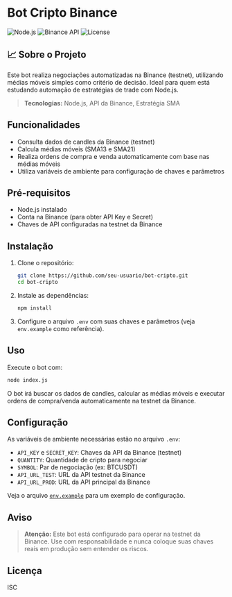 # Bot Cripto Binance
![Node.js](https://img.shields.io/badge/Node.js-339933?logo=node.js&logoColor=white&style=flat)
![Binance API](https://img.shields.io/badge/Binance-API-yellow?style=flat&logo=binance)
![License](https://img.shields.io/badge/license-ISC-blue)

## 📈 Sobre o Projeto

Este bot realiza negociações automatizadas na Binance (testnet), utilizando médias móveis simples como critério de decisão. Ideal para quem está estudando automação de estratégias de trade com Node.js.

> **Tecnologias:** Node.js, API da Binance, Estratégia SMA

## Funcionalidades

- Consulta dados de candles da Binance (testnet)
- Calcula médias móveis (SMA13 e SMA21)
- Realiza ordens de compra e venda automaticamente com base nas médias móveis
- Utiliza variáveis de ambiente para configuração de chaves e parâmetros

## Pré-requisitos

- Node.js instalado
- Conta na Binance (para obter API Key e Secret)
- Chaves de API configuradas na testnet da Binance

## Instalação

1. Clone o repositório:
   ```sh
   git clone https://github.com/seu-usuario/bot-cripto.git
   cd bot-cripto
   ```

2. Instale as dependências:
   ```sh
   npm install
   ```

3. Configure o arquivo `.env` com suas chaves e parâmetros (veja `env.example` como referência).

## Uso

Execute o bot com:

```sh
node index.js
```

O bot irá buscar os dados de candles, calcular as médias móveis e executar ordens de compra/venda automaticamente na testnet da Binance.

## Configuração

As variáveis de ambiente necessárias estão no arquivo `.env`:

- `API_KEY` e `SECRET_KEY`: Chaves da API da Binance (testnet)
- `QUANTITY`: Quantidade de cripto para negociar
- `SYMBOL`: Par de negociação (ex: BTCUSDT)
- `API_URL_TEST`: URL da API testnet da Binance
- `API_URL_PROD`: URL da API principal da Binance

Veja o arquivo [`env.example`](env.example) para um exemplo de configuração.

## Aviso

> **Atenção:** Este bot está configurado para operar na testnet da Binance. Use com responsabilidade e nunca coloque suas chaves reais em produção sem entender os riscos.

## Licença

ISC
